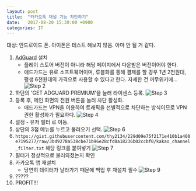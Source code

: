 ```yaml
---
layout: post
title:  "카카오톡 채널 기능 차단하기"
date:   2017-08-20 15:30:00 +0900
categories: IT
---
```

대상: 안드로이드 폰. 
아이폰은 테스트 해보지 않음. 아마 안 될 거 같다.

1. [AdGuard](https://adguard.com/en/welcome.html) 설치
    - 플레이 스토어 버전이 아니라 해당 페이지에서 다운받은 버전이어야 한다.
    - 애드가드는 유료 소프트웨어이며, 루블화를 통해 결제를 할 경우 1년 2천원대, 평생 6천원대의 가격으로 사용할 수 있다고 한다. 자세한 건 꺼무위키에...
![Step 2](https://thy2134.github.io/static/images/Screenshot_20170820-153524.png)
2. 하단의 'GET ADGUARD PREMIUM'을 눌러 라이센스 등록.
![Step 3](https://thy2134.github.io/static/images/Screenshot_20170820-153651.png)
3. 등록 후, 메인 화면의 전원 버튼을 눌러 차단 활성화. 
    - 애드가드는 VPN을 이용하여 트래픽을 선별적으로 차단하는 방식이므로 VPN 권한 활성화가 필요하다.
![Step 4](https://thy2134.github.io/static/images/Screenshot_20170820-153658.png)
4. 설정 - 유저 필터 로 이동.
5. 상단의 3점 메뉴를 누르고 불러오기 선택.
![Step 6](https://thy2134.github.io/static/images/Screenshot_20170820-153720.png)
6. `https://gist.githubusercontent.com/thy2134/229d09e75f2171e410b1a400e7195277/raw/3bd9278a538cbe71b96e28cfd8a18236b02ccbf0/kakao_channel_filter.txt`
해당 링크를 붙여넣기 
![Step 7](https://thy2134.github.io/static/images/Screenshot_20170820-153725.png)
7. 필터가 정상적으로 불러와졌는지 확인
8. 카카오톡 앱 재설치
    - 당연히 데이터가 날라가기 때문에 백업 후 재설치 필수
![Step 9](https://thy2134.github.io/static/images/Screenshot_20170820-153734.png)
9. ?????
10. PROFIT!!!  